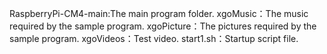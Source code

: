 RaspberryPi-CM4-main:The main program folder.
xgoMusic：The music required by the sample program.
xgoPicture：The pictures required by the sample program.
xgoVideos：Test video.
start1.sh：Startup script file.

